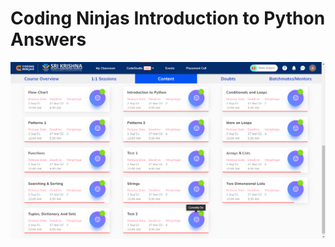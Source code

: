 # Coding Ninjas Introduction to Python Answers
<body>
  <img src="https://github.com/arthikag/Coding-Ninjas-Introduction-to-Python-Answers/blob/main/Coding-Ninjas-Introduction-to-Python/Coding-Ninjas-Introduction-to-Python-Contents.png">
</body>
